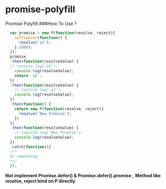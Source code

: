 # promise-polyfill
Promise Polyfill
###How To Use ?
```javascript
  var promise = new P(function(resolve, reject){
    setTimeout(function() {
      resolve('a1');
    },1000);
  });
  promise
  .then(function(resolveValue) {
  // console.log('a1');
    console.log(resolveValue);
    return 'a2';
  })
  .then(function(resolveValue) {
    // console.log('a2');
    console.log(resolveValue);
  })
  .then(function() {
    return new P(function(resolve, reject){
      resolve('New Prmosie');
    })
  })
  .then(function(resolveValue) {
    // console.log('New Promise');
    console.log(resolveValue);
  })
  .catch(function(){
  /**
  Do something
  **/
  });
```
**Not implement Promise.defer() & Promise.defer().promise ,**
**Method like resolve, reject bind on P directly**
